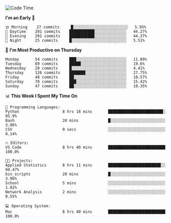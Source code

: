 <!--START_SECTION:waka-->
![Code Time](http://img.shields.io/badge/Code%20Time-265%20hrs%2022%20mins-blue)

**I'm an Early 🐤** 

```text
🌞 Morning    27 commits     █░░░░░░░░░░░░░░░░░░░░░░░░   5.95% 
🌆 Daytime    201 commits    ███████████░░░░░░░░░░░░░░   44.27% 
🌃 Evening    201 commits    ███████████░░░░░░░░░░░░░░   44.27% 
🌙 Night      25 commits     █░░░░░░░░░░░░░░░░░░░░░░░░   5.51%

```
📅 **I'm Most Productive on Thursday** 

```text
Monday       54 commits     ███░░░░░░░░░░░░░░░░░░░░░░   11.89% 
Tuesday      89 commits     █████░░░░░░░░░░░░░░░░░░░░   19.6% 
Wednesday    20 commits     █░░░░░░░░░░░░░░░░░░░░░░░░   4.41% 
Thursday     126 commits    ███████░░░░░░░░░░░░░░░░░░   27.75% 
Friday       48 commits     ██░░░░░░░░░░░░░░░░░░░░░░░   10.57% 
Saturday     70 commits     ███░░░░░░░░░░░░░░░░░░░░░░   15.42% 
Sunday       47 commits     ██░░░░░░░░░░░░░░░░░░░░░░░   10.35%

```


📊 **This Week I Spent My Time On** 

```text
💬 Programming Languages: 
Python                   8 hrs 18 mins       ████████████████████████░   95.9% 
Bash                     20 mins             █░░░░░░░░░░░░░░░░░░░░░░░░   3.96% 
CSV                      0 secs              ░░░░░░░░░░░░░░░░░░░░░░░░░   0.14%

🔥 Editors: 
VS Code                  8 hrs 40 mins       █████████████████████████   100.0%

🐱‍💻 Projects: 
Applied Statistics       8 hrs 11 mins       ███████████████████████░░   94.47% 
bin_scripts              20 mins             █░░░░░░░░░░░░░░░░░░░░░░░░   3.96% 
School                   5 mins              ░░░░░░░░░░░░░░░░░░░░░░░░░   1.02% 
Network Analysis         2 mins              ░░░░░░░░░░░░░░░░░░░░░░░░░   0.55%

💻 Operating System: 
Mac                      8 hrs 40 mins       █████████████████████████   100.0%

```


<!--END_SECTION:waka-->
